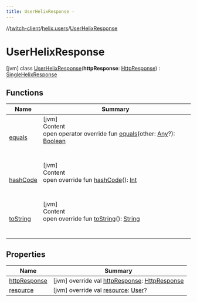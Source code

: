 ```yaml
---
title: UserHelixResponse -
---
```

//[twitch-client](../../index.md)/[helix.users](../index.md)/[UserHelixResponse](index.md)



# UserHelixResponse  
 [jvm] class [UserHelixResponse](index.md)(**httpResponse**: [HttpResponse]()) : [SingleHelixResponse](../../helix.http.model/-single-helix-response/index.md)   


## Functions  
  
|  Name|  Summary| 
|---|---|
| [equals](https://kotlinlang.org/api/latest/jvm/stdlib/kotlin/-any/equals.html)| [jvm]  <br>Content  <br>open operator override fun [equals](https://kotlinlang.org/api/latest/jvm/stdlib/kotlin/-any/equals.html)(other: [Any](https://kotlinlang.org/api/latest/jvm/stdlib/kotlin/-any/index.html)?): [Boolean](https://kotlinlang.org/api/latest/jvm/stdlib/kotlin/-boolean/index.html)  <br><br><br>
| [hashCode](https://kotlinlang.org/api/latest/jvm/stdlib/kotlin/-any/hash-code.html)| [jvm]  <br>Content  <br>open override fun [hashCode](https://kotlinlang.org/api/latest/jvm/stdlib/kotlin/-any/hash-code.html)(): [Int](https://kotlinlang.org/api/latest/jvm/stdlib/kotlin/-int/index.html)  <br><br><br>
| [toString](https://kotlinlang.org/api/latest/jvm/stdlib/kotlin/-any/to-string.html)| [jvm]  <br>Content  <br>open override fun [toString](https://kotlinlang.org/api/latest/jvm/stdlib/kotlin/-any/to-string.html)(): [String](https://kotlinlang.org/api/latest/jvm/stdlib/kotlin/-string/index.html)  <br><br><br>


## Properties  
  
|  Name|  Summary| 
|---|---|
| [httpResponse](index.md#helix.users/UserHelixResponse/httpResponse/#/PointingToDeclaration/)|  [jvm] override val [httpResponse](index.md#helix.users/UserHelixResponse/httpResponse/#/PointingToDeclaration/): [HttpResponse]()   <br>
| [resource](index.md#helix.users/UserHelixResponse/resource/#/PointingToDeclaration/)|  [jvm] override val [resource](index.md#helix.users/UserHelixResponse/resource/#/PointingToDeclaration/): [User](../../helix.users.model/-user/index.md)?   <br>

